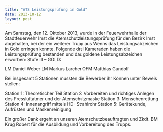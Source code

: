 ```yaml
---
title: "ATS Leistungsprüfung in Gold"
date: 2013-10-12
layout: post
---
```


Am Samstag, den 12. Oktober 2013, wurde in der Feuerwehrhalle der Stadtfeuerwehr Imst die Atemschutzleistungsprüfung für den Bezirk Imst abgehalten, bei der ein weiterer Trupp aus Wenns das Leistungsabzeichen in Gold erringen konnte. Folgende drei Kameraden haben die Leistungsprüfung bestanden und das goldene Leistungsabzeichen erworben:
Stufe III – GOLD:

LM Daniel Weber
LM Markus Larcher
OFM Matthias Gundolf

Bei insgesamt 5 Stationen mussten die Bewerber ihr Können unter Beweis stellen:

Station 1: Theoretischer Teil
Station 2: Vorbereiten und richtiges Anlegen des Pressluftatmer und der Atemschutzmaske
Station 3: Menschenrettung
Station 4: Innenangriff mittels HD- Strahlrohr
Station 5: Gerätekunde, Aufrüsten und Maskenreinigung

Ein großer Dank ergeht an unseren Atemschutzbeauftragten und Zkdt. BM Krug Robert für die Ausbildung und Vorbereitung des Trupps.